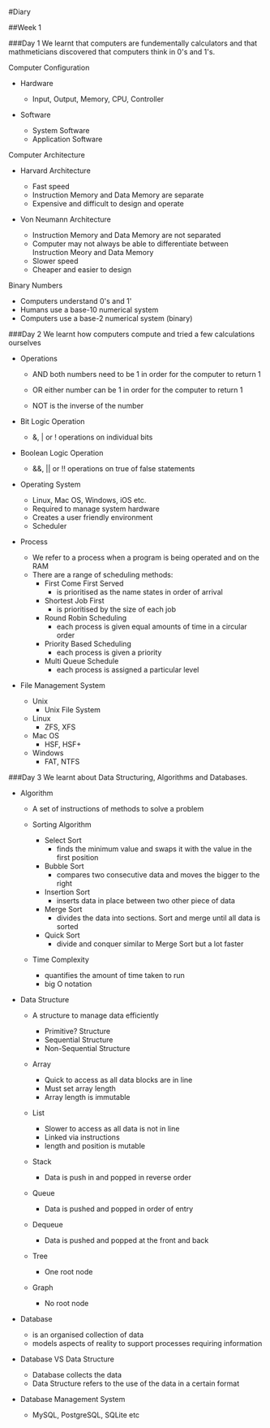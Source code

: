 #Diary

##Week 1

###Day 1
We learnt that computers are fundementally calculators and that mathmeticians discovered that computers think in 0's and 1's.

Computer Configuration
* Hardware
	* Input, Output, Memory, CPU, Controller

* Software
	* System Software
	* Application Software

Computer Architecture
* Harvard Architecture
	* Fast speed
	* Instruction Memory and Data Memory are separate
	* Expensive and difficult to design and operate

* Von Neumann Architecture
	* Instruction Memory and Data Memory are not separated
	* Computer may not always be able to differentiate between Instruction Meory and Data Memory
	* Slower speed
	* Cheaper and easier to design

Binary Numbers
* Computers understand 0's and 1'
* Humans use a base-10 numerical system
* Computers use a base-2 numerical system (binary)

###Day 2
We learnt how computers compute and tried a few calculations ourselves

* Operations
	* AND
	both numbers need to be 1 in order for the computer to return 1

	* OR
	either number can be 1 in order for the computer to return 1

	* NOT
	is the inverse of the number

* Bit Logic Operation
	* &, | or ! operations on individual bits

* Boolean Logic Operation
	* &&, || or !! operations on true of false statements

* Operating System
	* Linux, Mac OS, Windows, iOS etc.
	* Required to manage system hardware
	* Creates a user friendly environment
	* Scheduler

* Process
	* We refer to a process when a program is being operated and on the RAM
	* There are a range of scheduling methods:
		* First Come First Served
			* is prioritised as the name states in order of arrival
		* Shortest Job First
			* is prioritised by the size of each job
		* Round Robin Scheduling
			* each process is given equal amounts of time in a circular order
		* Priority Based Scheduling
			* each process is given a priority
		* Multi Queue Schedule
			* each process is assigned a particular level

* File Management System
	* Unix
		* Unix File System
	* Linux
		* ZFS, XFS
	* Mac OS
		* HSF, HSF+
	* Windows
		* FAT, NTFS

###Day 3
We learnt about Data Structuring, Algorithms and Databases.

* Algorithm
	* A set of instructions of methods to solve a problem
	
	* Sorting Algorithm
		* Select Sort
			* finds the minimum value and swaps it with the value in the first position
		* Bubble Sort
			* compares two consecutive data and moves the bigger to the right
		* Insertion Sort
			* inserts data in place between two other piece of data
		* Merge Sort
			* divides the data into sections. Sort and merge until all data is sorted
		* Quick Sort
			* divide and conquer similar to Merge Sort but a lot faster
	* Time Complexity
		* quantifies the amount of time taken to run
		* big O notation

* Data Structure
	* A structure to manage data efficiently
		* Primitive? Structure
		* Sequential Structure
		* Non-Sequential Structure
	
	* Array
		* Quick to access as all data blocks are in line
		* Must set array length
		* Array length is immutable
	* List
		* Slower to access as all data is not in line
		* Linked via instructions
		* length and position is mutable
	* Stack
		* Data is push in and popped in reverse order
	* Queue
		* Data is pushed and popped in order of entry
	* Dequeue
		* Data is pushed and popped at the front and back
	* Tree
		* One root node
	* Graph
		* No root node

* Database
	* is an organised collection of data
	* models aspects of reality to support processes requiring information

* Database VS Data Structure
	* Database collects the data
	* Data Structure refers to the use of the data in a certain format

* Database Management System
	* MySQL, PostgreSQL, SQLite etc
		









